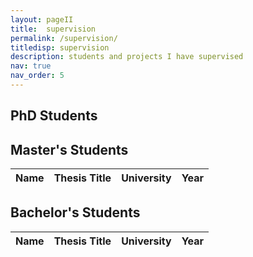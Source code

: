 ```yaml
---
layout: pageII
title:  supervision
permalink: /supervision/
titledisp: supervision
description: students and projects I have supervised
nav: true
nav_order: 5
---
```


<html lang="en">
<head>
  <meta charset="UTF-8">
  <meta name="viewport" content="width=device-width, initial-scale=1">

  <style>
    img.profile-pic {
      width: 100px;
      height: 100px;
      object-fit: cover;
      border-radius: 50%;
      margin-bottom: 10px;
    }

    .phd-flex {
      display: flex;
      flex-direction: row;
      flex-wrap: wrap;
      gap: 20px;
    }

    .phd-content {
      flex: 1;
      min-width: 250px;
    }

    .simple-list {
      padding-left: 20px;
    }

    @media (max-width: 600px) {
      .phd-flex {
        flex-direction: column;
      }
    }
  </style>
</head>
<body>

 <!-- PhDs -->
<div class="mt-4">
  <h2>PhD Students</h2>
  <div id="phd-container"></div>
</div>

<!-- Masters -->
<div class="mt-4">
  <h2>Master's Students</h2>
  <div class="card mt-3 p-3">
    <div class="table-responsive">
      <table class="table table-sm">
        <thead>
          <tr>
            <th>Name</th>
            <th>Thesis Title</th>
            <th>University</th>
            <th>Year</th>
          </tr>
        </thead>
        <tbody id="masters-table"></tbody>
      </table>
    </div>
  </div>
</div>

<!-- Bachelors -->
<div class="mt-4">
  <h2>Bachelor's Students</h2>
  <div class="card mt-3 p-3">
    <div class="table-responsive">
      <table class="table table-sm">
        <thead>
          <tr>
            <th>Name</th>
            <th>Thesis Title</th>
            <th>University</th>
            <th>Year</th>
          </tr>
        </thead>
        <tbody id="bachelors-table"></tbody>
      </table>
    </div>
  </div>
</div>


<script>
  async function loadPhDs() {
    const response = await fetch('../assets/phd.json');
    const data = await response.json();
    const container = document.getElementById('phd-container');

    data.forEach(student => {
      const card = document.createElement('div');
      card.className = 'card mt-3 p-3';

      card.innerHTML = `
        <div class="phd-flex">
          <img src="${student.image}" alt="${student.name}" class="profile-pic">
          <div class="phd-content">
            <p><strong>Name:</strong> ${student.name}</p>
            <p><strong>Project:</strong> ${student.project}</p>
            <p><strong>Period:</strong> ${student.period}</p>
            <p><strong>Published Papers:</strong></p>
            <ul class="simple-list">
              ${student.papers.map(p => `<li>${p}</li>`).join('')}
            </ul>
          </div>
        </div>
      `;
      container.appendChild(card);
    });
  }

  async function loadTable(jsonFile, tableId) {
    const response = await fetch(jsonFile);
    const data = await response.json();
    const tbody = document.getElementById(tableId);

    data.forEach(student => {
      const row = document.createElement('tr');
      row.innerHTML = `
        <td>${student.name}</td>
        <td>${student.thesis}</td>
        <td>${student.university}</td>
        <td>${student.year}</td>
      `;
      tbody.appendChild(row);
    });
  }

  // Load all data after DOM is ready
  document.addEventListener('DOMContentLoaded', () => {
    loadPhDs();
    loadTable('../assets/masters.json', 'masters-table');
    loadTable('../assets/bachelors.json', 'bachelors-table');
  });
</script>


</body>
</html>
